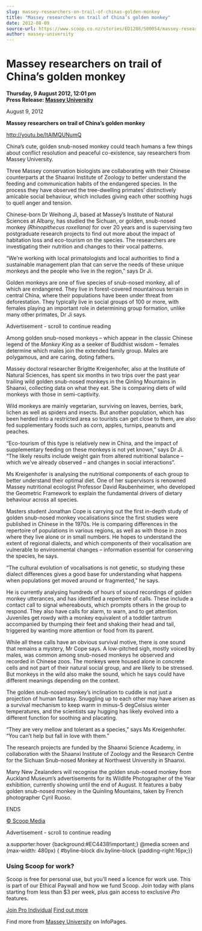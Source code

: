 ```yaml
---
slug: massey-researchers-on-trail-of-chinas-golden-monkey
title: "Massey researchers on trail of China’s golden monkey"
date: 2012-08-09
source-url: https://www.scoop.co.nz/stories/ED1208/S00054/massey-researchers-on-trail-of-chinas-golden-monkey.htm
author: massey-university
---
```

Massey researchers on trail of China’s golden monkey
====================================================

**Thursday, 9 August 2012, 12:01 pm**  
**Press Release: [Massey University](https://info.scoop.co.nz/Massey_University)**

August 9, 2012

**Massey researchers on trail of China’s golden monkey**

http://youtu.be/ltAlMQUNumQ

China’s cute, golden snub-nosed monkey could teach humans a few things about conflict resolution and peaceful co-existence, say researchers from Massey University.

Three Massey conservation biologists are collaborating with their Chinese counterparts at the Shaanxi Institute of Zoology to better understand the feeding and communication habits of the endangered species. In the process they have observed the tree-dwelling primates’ distinctively amicable social behaviour, which includes giving each other soothing hugs to quell anger and tension.

Chinese-born Dr Weihong Ji, based at Massey’s Institute of Natural Sciences at Albany, has studied the Sichuan, or golden, snub-nosed monkey _(Rhinopithecus roxellana)_ for over 20 years and is supervising two postgraduate research projects to find out more about the impact of habitation loss and eco-tourism on the species. The researchers are investigating their nutrition and changes to their vocal patterns.

“We’re working with local primatologists and local authorities to find a sustainable management plan that can serve the needs of these unique monkeys and the people who live in the region,” says Dr Ji.

Golden monkeys are one of five species of snub-nosed monkey, all of which are endangered. They live in forest-covered mountainous terrain in central China, where their populations have been under threat from deforestation. They typically live in social groups of 100 or more, with females playing an important role in determining group formation, unlike many other primates, Dr Ji says.

Advertisement - scroll to continue reading





Among golden snub-nosed monkeys – which appear in the classic Chinese legend of the _Monkey King_ as a seeker of Buddhist wisdom _–_ females determine which males join the extended family group. Males are polygamous, and are caring, doting fathers.

Massey doctoral researcher Brigitte Kreigenhofer, also at the Institute of Natural Sciences, has spent six months in two trips over the past year trailing wild golden snub-nosed monkeys in the Qinling Mountains in Shaanxi, collecting data on what they eat. She is comparing diets of wild monkeys with those in semi-captivity.

Wild monkeys are mainly vegetarian, surviving on leaves, berries, bark, lichen as well as spiders and insects. But another population, which has been herded into a restricted area so tourists can get close to them, are also fed supplementary foods such as corn, apples, turnips, peanuts and peaches.

“Eco-tourism of this type is relatively new in China, and the impact of supplementary feeding on these monkeys is not yet known,” says Dr Ji. “The likely results include weight gain from altered nutritional balance – which we’ve already observed – and changes in social interactions”.

Ms Kreigenhofer is analysing the nutritional components of each group to better understand their optimal diet. One of her supervisors is renowned Massey nutritional ecologist Professor David Raubenheimer, who developed the Geometric Framework to explain the fundamental drivers of dietary behaviour across all species.

Masters student Jonathan Cope is carrying out the first in-depth study of golden snub-nosed monkey vocalisations since the first studies were published in Chinese in the 1970s. He is comparing differences in the repertoire of populations in various regions, as well as with those in zoos where they live alone or in small numbers. He hopes to understand the extent of regional dialects, and which components of their vocalisation are vulnerable to environmental changes – information essential for conserving the species, he says.

“The cultural evolution of vocalisations is not genetic, so studying these dialect differences gives a good base for understanding what happens when populations get moved around or fragmented,” he says.

He is currently analysing hundreds of hours of sound recordings of golden monkey utterances, and has identified a repertoire of calls. These include a contact call to signal whereabouts, which prompts others in the group to respond. They also have calls for alarm, to warn, and to get attention. Juveniles get rowdy with a monkey equivalent of a toddler tantrum accompanied by thumping their feet and shaking their head and tail, triggered by wanting more attention or food from its parent.

While all these calls have an obvious survival motive, there is one sound that remains a mystery, Mr Cope says. A low-pitched sigh, mostly voiced by males, was common among snub-nosed monkeys he observed and recorded in Chinese zoos. The monkeys were housed alone in concrete cells and not part of their natural social group, and are likely to be stressed. But monkeys in the wild also make the sound, which he says could have different meanings depending on the context.

The golden snub-nosed monkey’s inclination to cuddle is not just a projection of human fantasy. Snuggling up to each other may have arisen as a survival mechanism to keep warm in minus-5 degCelsius winter temperatures, and the scientists say hugging has likely evolved into a different function for soothing and placating.

“They are very mellow and tolerant as a species,” says Ms Kreigenhofer. “You can’t help but fall in love with them.”

The research projects are funded by the Shaanxi Science Academy, in collaboration with the Shaanxi Institute of Zoology and the Research Centre for the Sichuan Snub-nosed Monkey at Northwest University in Shaanxi.

Many New Zealanders will recognise the golden snub-nosed monkey from Auckland Museum’s advertisements for its Wildlife Photographer of the Year exhibition, currently showing until the end of August. It features a baby golden snub-nosed monkey in the Quinling Mountains, taken by French photographer Cyril Ruoso.

ENDS

[© Scoop Media](http://www.scoop.co.nz/about/terms.html)  

Advertisement - scroll to continue reading



a.supporter:hover {background:#EC4438!important;} @media screen and (max-width: 480px) { #byline-block div.byline-block {padding-right:16px;}}

### Using Scoop for work?

Scoop is free for personal use, but you’ll need a licence for work use. This is part of our Ethical Paywall and how we fund Scoop. Join today with plans starting from less than $3 per week, plus gain access to exclusive _Pro_ features.  
  
[Join Pro Individual](https://pro.scoop.co.nz/Individual/?from=ProIn24) [Find out more](https://pro.scoop.co.nz/using-scoop-for-work/?from=ProIn24)

Find more from [Massey University](https://info.scoop.co.nz/Massey_University) on InfoPages.